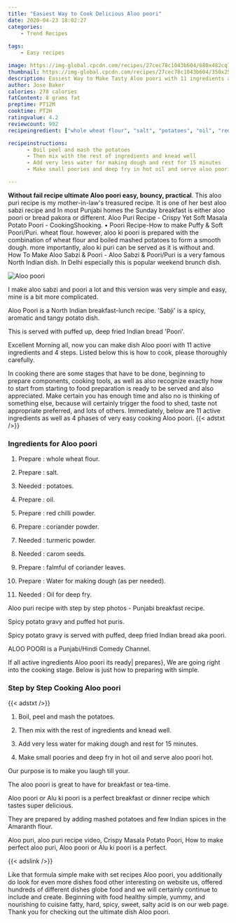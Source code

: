 ```yaml
---
title: "Easiest Way to Cook Delicious Aloo poori"
date: 2020-04-23 18:02:27
categories:
    - Trend Recipes
    
tags:
    - Easy recipes

image: https://img-global.cpcdn.com/recipes/27cec78c1043b604/680x482cq70/aloo-poori-recipe-main-photo.jpg
thumbnail: https://img-global.cpcdn.com/recipes/27cec78c1043b604/350x250cq70/aloo-poori-recipe-main-photo.jpg
description: Easiest Way to Make Tasty Aloo poori with 11 ingredients and 4 stages of easy cooking.
author: Jose Baker
calories: 278 calories
fatContent: 8 grams fat
preptime: PT12M
cooktime: PT2H
ratingvalue: 4.2
reviewcount: 992
recipeingredient: ["whole wheat flour", "salt", "potatoes", "oil", "red chilli powder", "coriander powder", "turmeric powder", "carom seeds", "falmful of coriander leaves", "Water for making dough as per needed", "Oil for deep fry"]

recipeinstructions: 
      - Boil peel and mash the potatoes 
      - Then mix with the rest of ingredients and knead well 
      - Add very less water for making dough and rest for 15 minutes 
      - Make small poories and deep fry in hot oil and serve aloo poori hot

---
```




**Without fail recipe ultimate Aloo poori easy, bouncy, practical**. This aloo puri recipe is my mother-in-law&#39;s treasured recipe. It is one of her best aloo sabzi recipe and In most Punjabi homes the Sunday breakfast is either aloo poori or bread pakora or different. Aloo Puri Recipe - Crispy Yet Soft Masala Potato Poori - CookingShooking. • Poori Recipe-How to make Puffy &amp; Soft Poori/Puri. wheat flour. however, aloo ki poori is prepared with the combination of wheat flour and boiled mashed potatoes to form a smooth dough. more importantly, aloo ki puri can be served as it is without and. How To Make Aloo Sabzi &amp; Poori - Aloo Sabzi &amp; Poori/Puri is a very famous North Indian dish. In Delhi especially this is popular weekend brunch dish.


![Aloo poori](https://img-global.cpcdn.com/recipes/27cec78c1043b604/680x482cq70/aloo-poori-recipe-main-photo.jpg "Aloo poori")



I make aloo sabzi and poori a lot and this version was very simple and easy, mine is a bit more complicated.

Aloo Poori is a North Indian breakfast-lunch recipe. &#39;Sabji&#39; is a spicy, aromatic and tangy potato dish.

This is served with puffed up, deep fried Indian bread &#39;Poori&#39;.


Excellent Morning all, now you can make dish Aloo poori with 11 active ingredients and 4 steps. Listed below this is how to cook, please thoroughly carefully.

In cooking there are some stages that have to be done, beginning to prepare components, cooking tools, as well as also recognize exactly how to start from starting to food preparation is ready to be served and also appreciated. Make certain you has enough time and also no is thinking of something else, because will certainly trigger the food to shed, taste not appropriate preferred, and lots of others. Immediately, below are 11 active ingredients as well as 4 phases of very easy cooking Aloo poori.
{{< adstxt />}}

### Ingredients for Aloo poori


1. Prepare  : whole wheat flour.

1. Prepare  : salt.

1. Needed  : potatoes.

1. Prepare  : oil.

1. Prepare  : red chilli powder.

1. Prepare  : coriander powder.

1. Needed  : turmeric powder.

1. Needed  : carom seeds.

1. Prepare  : falmful of coriander leaves.

1. Prepare  : Water for making dough (as per needed).

1. Needed  : Oil for deep fry.


Aloo puri recipe with step by step photos - Punjabi breakfast recipe.

Spicy potato gravy and puffed hot puris.

Spicy potato gravy is served with puffed, deep fried Indian bread aka poori.

ALOO POORI is a Punjabi/Hindi Comedy Channel.


If all active ingredients Aloo poori its ready| prepares}, We are going right into the cooking stage. Below is just how to preparing with simple.

### Step by Step Cooking Aloo poori

{{< adstxt />}}


1. Boil, peel and mash the potatoes.



1. Then mix with the rest of ingredients and knead well.



1. Add very less water for making dough and rest for 15 minutes.



1. Make small poories and deep fry in hot oil and serve aloo poori hot.




Our purpose is to make you laugh till your.

The aloo poori is great to have for breakfast or tea-time.

Aloo poori or Alu ki poori is a perfect breakfast or dinner recipe which tastes super delicious.

They are prepared by adding mashed potatoes and few Indian spices in the Amaranth flour.

Aloo puri, aloo puri recipe video, Crispy Masala Potato Poori, How to make perfect aloo puri, Aloo poori or Alu ki poori is a perfect.


{{< adslink />}}

Like that formula simple make with set recipes Aloo poori, you additionally do look for even more dishes food other interesting on website us, offered hundreds of different dishes globe food and we will certainly continue to include and create. Beginning with food healthy simple, yummy, and nourishing to cuisine fatty, hard, spicy, sweet, salty acid is on our web page. Thank you for checking out the ultimate dish Aloo poori.
